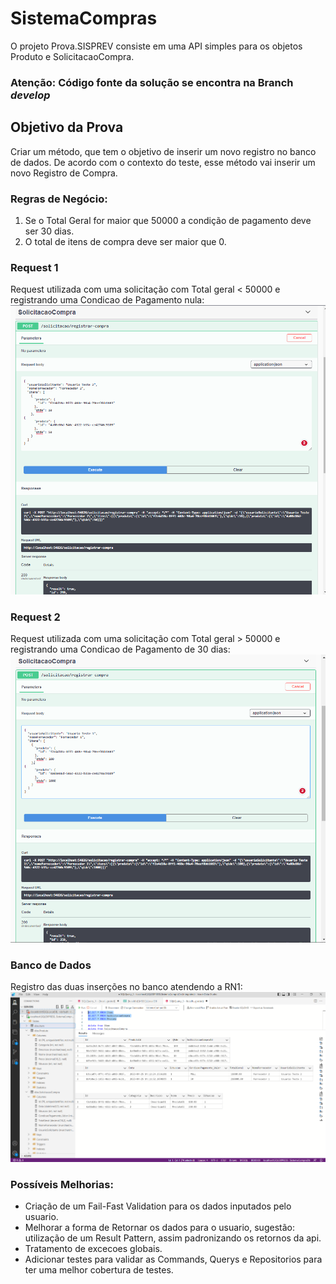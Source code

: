 # SistemaCompras 

O projeto Prova.SISPREV consiste em uma API simples para os objetos Produto e SolicitacaoCompra. 

### Atenção: Código fonte da solução se encontra na Branch *develop*

## Objetivo da Prova

Criar um método, que tem o objetivo de inserir um novo registro no banco de dados. De acordo com o contexto do teste, esse método vai inserir um novo Registro de Compra.

### Regras de Negócio:
1.	Se o Total Geral for maior que 50000 a condição de pagamento deve ser 30 dias.
2.	O total de itens de compra deve ser maior que 0.

### Request 1
Request utilizada com uma solicitação com Total geral < 50000 e registrando uma Condicao de Pagamento nula:
![Swagger Request Solicitacao 1](https://github.com/rodrigosbrito/SistemaCompras/blob/develop/prints/request_swagger_create_solicitacao.PNG?raw=true)

### Request 2
Request utilizada com uma solicitação com Total geral > 50000 e registrando uma Condicao de Pagamento de 30 dias:
![Swagger Request Solicitacao 2](https://github.com/rodrigosbrito/SistemaCompras/blob/develop/prints/request_swagger_create_solicitacao_2.PNG?raw=true)

### Banco de Dados
Registro das duas inserções no banco atendendo a RN1:
![Banco de dados](https://github.com/rodrigosbrito/SistemaCompras/blob/develop/prints/sql_query_solicitacoes.PNG?raw=true)

### Possíveis Melhorias:

- Criação de um Fail-Fast Validation para os dados inputados pelo usuario.
- Melhorar a forma de Retornar os dados para o usuario, sugestão: utilização de um Result Pattern, assim padronizando os retornos da api.
- Tratamento de excecoes globais.
- Adicionar testes para validar as Commands, Querys e Repositorios para ter uma melhor cobertura de testes.
